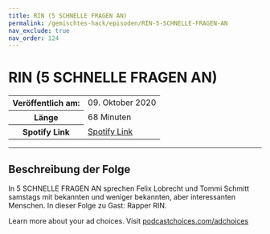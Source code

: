 ```yaml
---
title: RIN (5 SCHNELLE FRAGEN AN)
permalink: /gemischtes-hack/episoden/RIN-5-SCHNELLE-FRAGEN-AN
nav_exclude: true
nav_order: 124
---
```


# RIN (5 SCHNELLE FRAGEN AN)
<table class="resp-table dcf-table dcf-table-responsive dcf-table-bordered dcf-table-striped dcf-w-100%">
                    <tbody>
                        <tr>
                            <th scope="row">Veröffentlich am:</th>
                            <td data-label="Veröffentlich am:">09. Oktober 2020</td>
                        </tr>
                        <tr>
                            <th scope="row">Länge </th>
                            <td data-label="Länge ">68 Minuten</td>
                        </tr><tr>
                                <th scope="row">Spotify Link</th>
                                <td data-label="Spotify Link"><a href="https://open.spotify.com/episode/0XeT9ulNqscTwCfPSVdK7Y">Spotify Link</a></td>
                            </tr></tbody>
                </table>

***

## Beschreibung der Folge

<div>
<p>In 5 SCHNELLE FRAGEN AN sprechen Felix Lobrecht und Tommi Schmitt samstags mit bekannten und weniger bekannten, aber interessanten Menschen. In dieser Folge zu Gast: Rapper RIN.</p><p> </p><p>Learn more about your ad choices. Visit <a href="https://podcastchoices.com/adchoices">podcastchoices.com/adchoices</a></p>  
</div>

